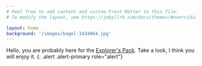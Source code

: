 ```yaml
---
# Feel free to add content and custom Front Matter to this file.
# To modify the layout, see https://jekyllrb.com/docs/themes/#overriding-theme-defaults

layout: home
background: '/images/bagel-1434064.jpg'
---
```


Hello, you are probably here for the [Explorer's Pack][ExplorersPack]. Take a look, I think you will enjoy it. 
{: .alert .alert-primary role="alert"}

[ExplorersPack]: /explorerspack